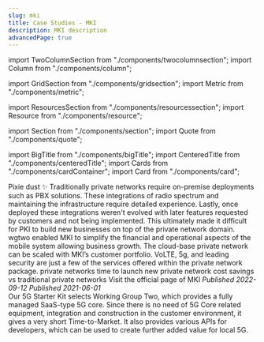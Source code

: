```yaml
---
slug: mki
title: Case Studies - MKI
description: MKI description
advancedPage: true
---
```


import TwoColumnSection from "./components/twocolumnsection";
import Column from "./components/column";

import GridSection from "./components/gridsection";
import Metric from "./components/metric";

import ResourcesSection from "./components/resourcessection";
import Resource from "./components/resource";

import Section from "./components/section";
import Quote from "./components/quote";

import BigTitle from "./components/bigTitle";
import CenteredTitle from "./components/centeredTitle";
import Cards from "./components/cardContainer";
import Card from "./components/card";

<TwoColumnSection>

  <Column sticky>
    <BigTitle pillText="Private Networks" titleText="MKI" logoUrl="/img/mki.png">
      Pixie dust ✨
    </BigTitle>
  </Column>

  <Column>
    <Cards>
      <Card label="Challenge" title="Deploying new private networks is time-consuming and requires strong technical knowledge.">
        Traditionally private networks require on-premise deployments such as PBX solutions. These integrations of radio spectrum and maintaining the infrastructure require detailed experience. Lastly, once deployed these integrations weren't evolved with later features requested by customers and not being implemented. This ultimately made it difficult for PKI to build new businesses on top of the private network domain.
      </Card>
      <Card label="Solution" title="5g cloud-based private network deployable anywhere.">
        wgtwo enabled MKI to simplify the financial and operational aspects of the mobile system allowing business growth. The cloud-base private network can be scaled with MKI’s customer portfolio. VoLTE, 5g, and leading security are just a few of the services offered within the private network package.
      </Card>
    </Cards>
  </Column>
  
</TwoColumnSection>

<GridSection bgColor="#232e33">
  <Metric title="5">private networks</Metric>
  <Metric title="3 weeks">time to launch new private network</Metric>
  <Metric title="500%">cost savings vs traditional private networks</Metric>
</GridSection>

<ResourcesSection>
  <Resource title="Website" link="https://www.mki.co.jp/english/solutions.html">Visit the official page of MKI</Resource>
  <Resource title="Press Release from MKI" link="https://www.mki.co.jp/news/solution/20220912-1.html"><em>Published 2022-09-12</em></Resource>
  <Resource title="Press Release from Wgtwo" link="https://www.wgtwo.com/blog/mitsui-knowledge-industry-mki-private-networks-business/"><em>Published 2021-06-01</em></Resource>
</ResourcesSection>

<Section bgColor="#f6f6f6">
  <Quote>
    Our 5G Starter Kit selects Working Group Two, which provides a fully managed SaaS-type 5G core. Since there is no need of 5G Core related equipment, integration and construction in the customer environment, it gives a very short Time-to-Market. It also provides various APIs for developers, which can be used to create further added value for local 5G.
  </Quote>
</Section>
